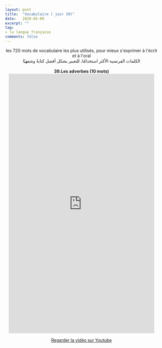 ```yaml
---
layout: post
title:  "Vocabulaire ( jour 39)"
date:   2020-05-09
excerpt: ""
tag:
- la langue française
comments: false
---
```

 <center>     les 720 mots de vocabulaire les plus utilisés, pour mieux s'exprimer à l'écrit et à l'oral <br> الكلمات الفرنسية الأكثر استخدامًا، للتعبير بشكل أفضل كتابةً وشفهيًا <br><br>     <strong> 39.Les adverbes (10 mots)</strong>     <br> <iframe width="480" height="853" src="https://www.youtube.com/embed/UQReC5td1E4" title="youtube video player" frameborder="0" allow="accelerometer, autoplay, clipboard-write, encrypted-media, gyroscope, picture-in-picture, web-share" allowfullscreen></iframe>     <br> <p markdown="0"><a href="https://youtube.com/shorts/UQReC5td1E4" class="btn btn-danger" target="_blank">Regarder la vidéo sur Youtube</a></p> </center>
